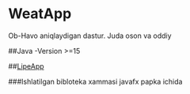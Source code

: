 # WeatApp
Ob-Havo aniqlaydigan dastur. Juda oson va oddiy

##Java -Version >=15

##[LipeApp](http://lipeapp.uz)

###Ishlatilgan bibloteka xammasi javafx papka ichida

